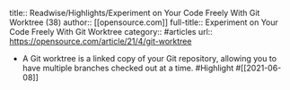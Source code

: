 title:: Readwise/Highlights/Experiment on Your Code Freely With Git Worktree (38)
author:: [[opensource.com]]
full-title:: Experiment on Your Code Freely With Git Worktree
category:: #articles
url:: https://opensource.com/article/21/4/git-worktree

- A Git worktree is a linked copy of your Git repository, allowing you to have multiple branches checked out at a time. #Highlight #[[2021-06-08]]